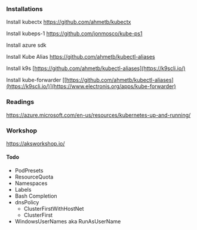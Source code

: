 ### Installations
Install kubectx  https://github.com/ahmetb/kubectx</p>
Install kubeps-1 https://github.com/jonmosco/kube-ps1</p>
Install azure sdk </p>
Install Kube Alias https://github.com/ahmetb/kubectl-aliases</p>
Install k9s [https://github.com/ahmetb/kubectl-aliases](https://k9scli.io/)</p>
Install kube-forwarder [[https://github.com/ahmetb/kubectl-aliases](https://k9scli.io/)](https://www.electronjs.org/apps/kube-forwarder)</p>

### Readings
https://azure.microsoft.com/en-us/resources/kubernetes-up-and-running/

### Workshop
https://aksworkshop.io/

#### Todo
- PodPresets
- ResourceQuota
- Namespaces
- Labels
- Bash Completion
- dnsPolicy
  - ClusterFirstWithHostNet
  - ClusterFirst
- WindowsUserNames aka RunAsUserName

